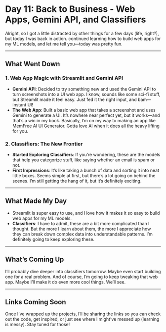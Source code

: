 # Day 11: Back to Business - Web Apps, Gemini API, and Classifiers

Alright, so I got a little distracted by other things for a few days (life, right?), but today I was back in action. continued learning how to build web apps for my ML models, and let me tell you—today was pretty fun.

---

## What Went Down

### 1. Web App Magic with Streamlit and Gemini API  
- **Gemini API**: Decided to try something new and used the Gemini API to turn screenshots into a UI web app. I know, sounds like some sci-fi stuff, but Streamlit made it feel easy. Just fed it the right input, and bam—instant UI!  
- **The Web App**: Built a basic web app that takes a screenshot and uses Gemini to generate a UI. It’s nowhere near perfect yet, but it works—and that’s a win in my book. Basically, I’m on my way to making an app like MemFree AI UI Generator. Gotta love AI when it does all the heavy lifting for you.

### 2. Classifiers: The New Frontier  
- **Started Exploring Classifiers**: If you’re wondering, these are the models that help you categorize stuff, like saying whether an email is spam or not.  
- **First Impressions**: It’s like taking a bunch of data and sorting it into neat little boxes. Seems simple at first, but there’s a lot going on behind the scenes. I’m still getting the hang of it, but it’s definitely exciting.

---

## What Made My Day

- Streamlit is super easy to use, and I love how it makes it so easy to build web apps for my ML models.
- **Classifiers**: I have to admit, these are a bit more complicated than I thought. But the more I learn about them, the more I appreciate how they can break down complex data into understandable patterns. I’m definitely going to keep exploring these.

---



## What’s Coming Up

I’ll probably dive deeper into classifiers tomorrow. Maybe even start building one for a real problem. And of course, I’m going to keep tweaking that web app. Maybe I’ll make it do even more cool things. We’ll see.

---

## Links Coming Soon  
Once I’ve wrapped up the projects, I’ll be sharing the links so you can check out the code, get inspired, or just see where I might’ve messed up (learning is messy). Stay tuned for those!
